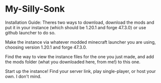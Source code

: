 # My-Silly-Sonk

Installation Guide:
Theres two ways to download, download the mods and put it in your instance (which should be 1.20.1 and forge 47.3.0) 
or use github launcher to do so.

Make the instance via whatever modded minecraft launcher you are using, choosing version 1.20.1 and forge 47.3.0.

Find the way to view the instance files for the one you just made, and add the mods folder (what you downloaded here, from me!) to this one. 

Start up the instance! Find your server link, play single-player, or host your own. I don't mind. 
